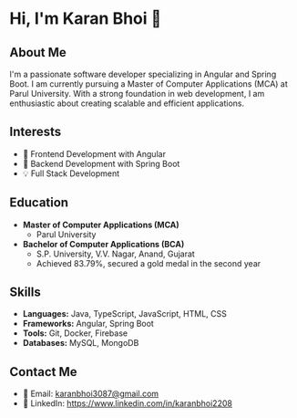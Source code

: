 # Hi, I'm Karan Bhoi 👋

## About Me
I'm a passionate software developer specializing in Angular and Spring Boot. I am currently pursuing a Master of Computer Applications (MCA) at Parul University. With a strong foundation in web development, I am enthusiastic about creating scalable and efficient applications.

## Interests
- 🌟 Frontend Development with Angular
- 🚀 Backend Development with Spring Boot
- 💡 Full Stack Development

## Education
- **Master of Computer Applications (MCA)**
  - Parul University
- **Bachelor of Computer Applications (BCA)**
  - S.P. University, V.V. Nagar, Anand, Gujarat
  - Achieved 83.79%, secured a gold medal in the second year

## Skills
- **Languages:** Java, TypeScript, JavaScript, HTML, CSS
- **Frameworks:** Angular, Spring Boot
- **Tools:** Git, Docker, Firebase
- **Databases:** MySQL, MongoDB

## Contact Me
- 📧 Email: karanbhoi3087@gmail.com 
- 💼 LinkedIn: https://www.linkedin.com/in/karanbhoi2208

<!---
karanbhoi2208/karanbhoi2208 is a ✨ special ✨ repository because its `README.md` (this file) appears on your GitHub profile.
You can click the Preview link to take a look at your changes.
--->
